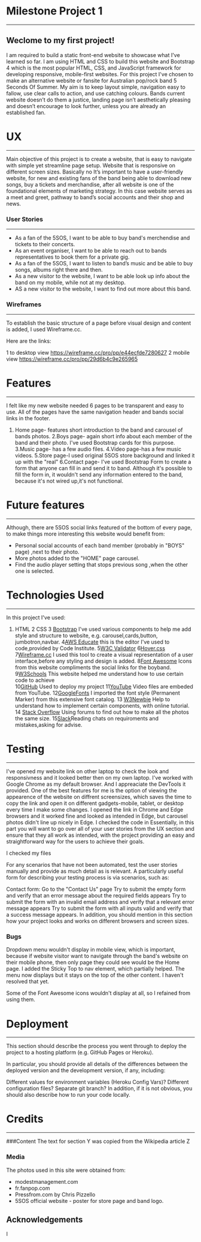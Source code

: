 # Milestone Project 1
****************************************************************************************************************************************************************

Weclome to my first project! 
------------------------------------
I am required to build a static front-end website to showcase what I've learned so far.
I am using HTML and CSS to build this website and Bootstrap 4 which is the most popular HTML, CSS, and JavaScript framework for developing responsive, mobile-first websites.
 For this project I've chosen to make an alternative website or fansite for Australian pop/rock band 5 Seconds Of Summer. My aim is to keep layout simple, navigation easy to fallow, use clear calls to action, and use catching colours. 
Bands current website doesn’t do them a justice, landing page isn’t aesthetically pleasing and doesn’t encourage to look further, unless you are already an established fan.


# UX
****************************************************************************************************************************************************************
Main objective of this project is to create a website, that is easy to navigate with simple yet streamline page setup. Website that is responsive on different screen sizes. Basically no
It’s important to have a user-friendly website, for new and existing fans of the band being able to download new songs, buy a tickets and merchandise, after all website is one of the foundational elements of marketing strategy. In this case website serves as a meet and greet, pathway to band’s social accounts and their shop and news.

### User Stories
----------------------------------------------------------------------------------------------------------------------------------------------------------------


+	As a fan of the 5SOS, I want to be able to buy band's merchendise and  tickets to their concerts. 
+	As an event organiser, I want to be able to reach out to bands representatives to book them for a private gig.
+	As a fan of the 5SOS, I want to listen to band’s music and be able to buy songs, albums right there and then.
+	As a new visitor to the website, I want to be able look up info about the band on my mobile, while not at my desktop.
+	AS a new visitor to the website, I want to find out more about this band.

### Wireframes
--------------------------------------------------------------------------------------------------------------------------------------------------------------
To establish the basic structure of a page before visual design and content is added, I used Wireframe.cc.

Here are the links: 

1 to desktop view  https://wireframe.cc/pro/pp/e44ecfde7280627
2  mobile view https://wireframe.cc/pro/pp/29d6b4c9e265965

# Features
****************************************************************************************************************************************************************

I felt like my new website needed 6 pages to be transparent and easy to use. All of the pages have the same navigation header and bands social links in the footer.
1. Home page- features short introduction to the band and carousel of bands photos.
2.Boys page- again short info about each member of the band and their photo. I've used Bootstrap cards for this purpose.
3.Music page- has a few audio files.
4.Video page-has a few music videos.
5.Store page-I used original 5SOS store background and linked it up with the "real"
6.Contact page- I've used Bootstrap Form to create a form that anyone can fill in and send it to band.
Although it's possible to fill the form in, it wouldn't send any information entered to the band, because it's not wired up,it's not functional.

# Future features
****************************************************************************************************************************************************************
Although, there are 5SOS social links featured of the bottom of every page, to make things more interesting this website would benefit from:
* Personal social accounts of each band member (probably in "BOYS" page) ,next to their photo.
* More photos added to the "HOME" page carousel.
* Find the audio player setting that stops previous song ,when the other one is selected.

# Technologies Used
*****************************************************************************************************************************************************************
 In this project I've used:

1. HTML
2 CSS
3 [Bootstrap](https://getbootstrap.com/) I've used various components to help me add style and structure to website, e.g. carousel,cards,button, jumbotron,navbar.
4[AWS Educate](https://www.awseducate.com/student/s/) this is the editor I've used to code,provided by Code Institute.
5[W3C Validator](https://validator.w3.org/#validate_by_input)
6[Hover.css](https://ianlunn.github.io/Hover/)
7[Wireframe.cc](https://wireframe.cc/pro/login.php) I used this tool to create a visual representation of a user interface,before any styling and design is added. 
8[Font Awesome](https://fontawesome.com/) Icons from this website compliments the social links for the boyband.
9[W3Schools](https://www.w3schools.com/default.asp) This website helped me understand how to use certain code to achieve  
10[GitHub](https://github.com/) Used to deploy my project
11[YouTube](https://www.youtube.com/) Video files are embeded from YouTube.
12[GoogleFonts](https://fonts.google.com/) I imported the font style (Permanent Marker) from this extensive font catalog.
13 [W3Newbie](https://w3newbie.com/courses/) Help to understand how to implement certain components, with online tutorial.
14 [Stack Overflow](https://stackoverflow.com/) Using forums to find out how to make all the photos the same size.
15[Slack]()Reading chats on requiroments and mistakes,asking for advise.




# Testing
************************************************************************************************************************************************************************
I've opened my website link on other laptop to check the look and responsivness and it looked better then on  my own laptop. I've worked with Google Chrome as my default browser.
And I appreaciate the DevTools it provided. One of the best features for me is the option of viewing the appearence of the website on diffrent screensizes,
which saves the time to copy the link and open it on different gadgets-mobile, tablet, or desktop every time I make some changes.
I opened the link in Chrome and Edge browsers and it worked fine and looked as intended in Edge, but carousel photos didn't line up nicely in Edge. 
I checked the code in 
Essentially, in this part you will want to go over all of your user stories from the UX section and ensure that they all work as intended, 
with the project providing an easy and straightforward way for the users to achieve their goals.

I checked my files 

For any scenarios that have not been automated, test the user stories manually and provide as much detail as is relevant.
A particularly useful form for describing your testing process is via scenarios, such as:

Contact form:
Go to the "Contact Us" page
Try to submit the empty form and verify that an error message about the required fields appears
Try to submit the form with an invalid email address and verify that a relevant error message appears
Try to submit the form with all inputs valid and verify that a success message appears.
In addition, you should mention in this section how your project looks and works on different browsers and screen sizes.

### Bugs 
 Dropdown menu wouldn't display in mobile  view, which is important, because if website visitor want to navigate through the band's website on their mobile phone,
 then only page they could see would be the Home page. I added the Sticky Top to nav element, which partially helped. 
 The menu now displays but it stays on the top of the other content. I haven't resolved that yet.
 
 Some of the Font Awesome icons wouldn't display at all, so I refained from using them. 


# Deployment
*************************************************************************************************************************************************************
This section should describe the process you went through to deploy the project to a hosting platform (e.g. GitHub Pages or Heroku).

In particular, you should provide all details of the differences between the deployed version and the development version, if any, including:

Different values for environment variables (Heroku Config Vars)?
Different configuration files?
Separate git branch?
In addition, if it is not obvious, you should also describe how to run your code locally.

# Credits
*************************************************************************************************************************************************************
###Content
The text for section Y was copied from the Wikipedia article Z
### Media
The photos used in this site were obtained from:
* modestmanagement.com
* fr.fanpop.com
* Pressfrom.com by Chris Pizzello 
* 5SOS official website - poster for store page and band logo.

Acknowledgements
--------------------------------------------------------------------------------------------------------------------------------------------------------------
 I 
